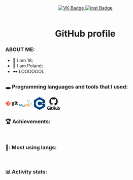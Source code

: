 <div id = "badges" align = "center">
  <a href = "https://vk.com/slikkdrew">
    <img src = "https://img.shields.io/badge/VK-blue?style=for-the-badge&logo=VK&logoColor=white" alt = "VK Badge"/>
  </a>

  <a href = "https://www.instagram.com/slikkdrew/">
    <img src = "https://img.shields.io/badge/Instagram-red?style=for-the-badge&logo=Instagram&logoColor=white" alt = "inst Badge"/>
  </a>
</div>

<div id = "viewprof" align = "center">
  <img src = "https://komarev.com/ghpvc/?username=bbls&style=flat-square&color=blue" alt = ""/>
</div>

<div id = "heythere" align = "center">
  <h1> GitHub profile </h1>
</div>

### ABOUT ME:

- 🍭 I am 18;
- 🎵 I am Poland;
- 🕶️ LOOOOOOL

### 🕳️ Programming languages and tools that I used:

<div>
  <img src = "https://github.com/devicons/devicon/blob/master/icons/git/git-original-wordmark.svg" width = "40" height = "40"/>
  <img src = "https://github.com/devicons/devicon/blob/master/icons/mysql/mysql-original-wordmark.svg" width = "40" height = "40"/>
  <img src = "https://github.com/devicons/devicon/blob/master/icons/cplusplus/cplusplus-plain.svg" width = "40" height = "40"/>
  <img src = "https://github.com/devicons/devicon/blob/master/icons/github/github-original-wordmark.svg" width = "40" height = "40"/>
</div>

### 🏆 Achievements:

<div>
  <img src = "https://github-profile-trophy.vercel.app/?username=st4rblS" alt = ""/>
</div>

### 💩: Most using langs:

<div>
<img src = "https://github-readme-stats.vercel.app/api/top-langs/?username=st4rblS" alt = ""/>
</div>

### 📊 Activity stats:

<div>
  <img src = "https://github-readme-activity-graph.vercel.app/graph?username=st4rblS&theme=dracula" alt = ""/>
</div>
